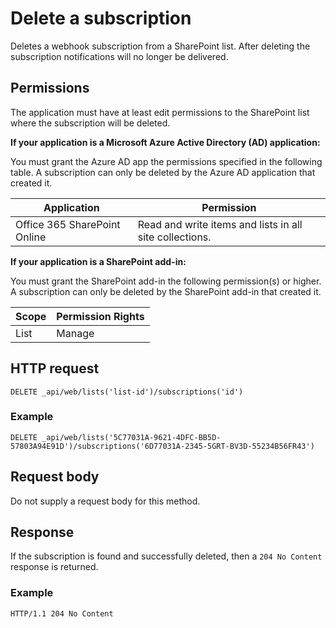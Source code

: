 # Delete a subscription

Deletes a webhook subscription from a SharePoint list. After deleting the subscription notifications will no longer be delivered.

## Permissions

The application must have at least edit permissions to the SharePoint list where the subscription will be deleted.

**If your application is a Microsoft Azure Active Directory (AD) application:**

You must grant the Azure AD app the permissions specified in the following table. A subscription can only be deleted by the Azure AD application that created it.

Application | Permission 
------------|------------
Office 365 SharePoint Online|Read and write items and lists in all site collections.

**If your application is a SharePoint add-in:**

You must grant the SharePoint add-in the following permission(s) or higher. A subscription can only be deleted by the SharePoint add-in that created it.

Scope | Permission Rights 
------|------------
List|Manage

## HTTP request

```
DELETE _api/web/lists('list-id')/subscriptions('id')
```

### Example

```http
DELETE _api/web/lists('5C77031A-9621-4DFC-BB5D-57803A94E91D')/subscriptions('6D77031A-2345-5GRT-BV3D-55234B56FR43')
```

## Request body

Do not supply a request body for this method.

## Response

If the subscription is found and successfully deleted, then a `204 No Content` response is returned.

### Example

```http
HTTP/1.1 204 No Content
```
